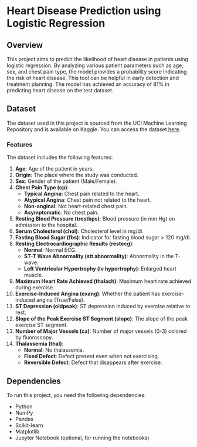 # Heart Disease Prediction using Logistic Regression

## Overview

This project aims to predict the likelihood of heart disease in patients using logistic regression. By analyzing various patient parameters such as age, sex, and chest pain type, the model provides a probability score indicating the risk of heart disease. This tool can be helpful in early detection and treatment planning. The model has achieved an accuracy of 81% in predicting heart disease on the test dataset.

## Dataset

The dataset used in this project is sourced from the UCI Machine Learning Repository and is available on Kaggle. You can access the dataset [here](https://www.kaggle.com/datasets/priyanka841/heart-disease-prediction-uci/data).

### Features

The dataset includes the following features:

1. **Age**: Age of the patient in years.
2. **Origin**: The place where the study was conducted.
3. **Sex**: Gender of the patient (Male/Female).
4. **Chest Pain Type (cp)**:
    - **Typical Angina**: Chest pain related to the heart.
    - **Atypical Angina**: Chest pain not related to the heart.
    - **Non-anginal**: Not heart-related chest pain.
    - **Asymptomatic**: No chest pain.
5. **Resting Blood Pressure (trestbps)**: Blood pressure (in mm Hg) on admission to the hospital.
6. **Serum Cholesterol (chol)**: Cholesterol level in mg/dl.
7. **Fasting Blood Sugar (fbs)**: Indicator for fasting blood sugar > 120 mg/dl.
8. **Resting Electrocardiographic Results (restecg)**:
    - **Normal**: Normal ECG.
    - **ST-T Wave Abnormality (stt abnormality)**: Abnormality in the T-wave.
    - **Left Ventricular Hypertrophy (lv hypertrophy)**: Enlarged heart muscle.
9. **Maximum Heart Rate Achieved (thalach)**: Maximum heart rate achieved during exercise.
10. **Exercise-Induced Angina (exang)**: Whether the patient has exercise-induced angina (True/False).
11. **ST Depression (oldpeak)**: ST depression induced by exercise relative to rest.
12. **Slope of the Peak Exercise ST Segment (slope)**: The slope of the peak exercise ST segment.
13. **Number of Major Vessels (ca)**: Number of major vessels (0-3) colored by fluoroscopy.
14. **Thalassemia (thal)**:
    - **Normal**: No thalassemia.
    - **Fixed Defect**: Defect present even when not exercising.
    - **Reversible Defect**: Defect that disappears after exercise.

      
## Dependencies

To run this project, you need the following dependencies:

- Python 
- NumPy
- Pandas
- Scikit-learn
- Matplotlib
- Jupyter Notebook (optional, for running the notebooks)

